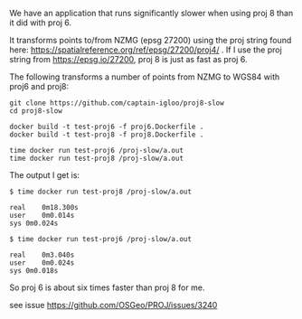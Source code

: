 We have an application that runs significantly slower when using proj 8 than it did with proj 6.

It transforms points to/from NZMG (epsg 27200) using the proj string found here: https://spatialreference.org/ref/epsg/27200/proj4/ .  If I use the proj string from https://epsg.io/27200, proj 8 is just as fast as proj 6.

The following transforms a number of points from NZMG to WGS84 with proj6 and proj8:

```
git clone https://github.com/captain-igloo/proj8-slow
cd proj8-slow

docker build -t test-proj6 -f proj6.Dockerfile .
docker build -t test-proj8 -f proj8.Dockerfile .

time docker run test-proj6 /proj-slow/a.out
time docker run test-proj8 /proj-slow/a.out
```

The output I get is:

```
$ time docker run test-proj8 /proj-slow/a.out

real	0m18.300s
user	0m0.014s
sys	0m0.024s

$ time docker run test-proj6 /proj-slow/a.out

real	0m3.040s
user	0m0.024s
sys	0m0.018s
```

So proj 6 is about six times faster than proj 8 for me.

see issue https://github.com/OSGeo/PROJ/issues/3240

